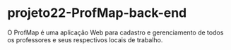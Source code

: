 # projeto22-ProfMap-back-end
O ProfMap é uma aplicação Web para cadastro e gerenciamento de todos os professores e seus respectivos locais de trabalho.
